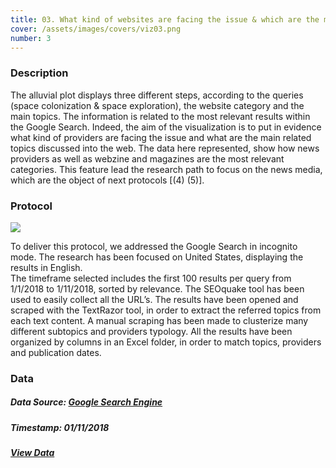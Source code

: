 ```yaml
---
title: 03. What kind of websites are facing the issue & which are the most relevant topics debated?
cover: /assets/images/covers/viz03.png
number: 3
---
```

### Description

The alluvial plot displays three different steps, according to the queries (space colonization & space exploration), the website category and the main topics.
The information is related to the most relevant results within the Google Search. Indeed, the aim of the visualization is to put in evidence what kind of providers are facing the issue and what are the main related topics discussed into the web. The data here represented, show how news providers as well as webzine and magazines are the most relevant categories.
This feature lead the research path to focus on the news media, which are the object of next protocols [(4) (5)].

### Protocol
<img class="protocolli" src="{{ '/assets/images/protocols/protocol-3.png' | relative_url }}"/>

To deliver this protocol, we addressed the Google Search in incognito mode. The research has been focused on United States, displaying the results in English.  
The timeframe selected includes the first 100 results per query from 1/1/2018 to 1/11/2018, sorted by relevance. The SEOquake tool has been used to easily collect all the URL’s.
The results have been opened and scraped with the TextRazor tool, in order to extract the referred topics from each text content.
A manual scraping has been made to clusterize many different subtopics and providers typology.
All the results have been organized by columns in an Excel folder, in order to match topics, providers and publication dates.

### Data
##### Data Source: [Google Search Engine](http://google.com/)
##### Timestamp: 01/11/2018
##### [View Data](https://drive.google.com/open?id=1QM4dSKtXrfsy2qizJl26LKqPKHrabciz)
